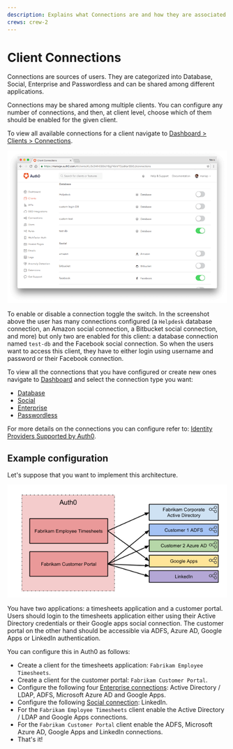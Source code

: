 ```yaml
---
description: Explains what Connections are and how they are associated with Auth0 Clients.
crews: crew-2
---
```


# Client Connections

Connections are sources of users. They are categorized into Database, Social, Enterprise and Passwordless and can be shared among different applications.

Connections may be shared among multiple clients. You can configure any number of connections, and then, at client level, choose which of them should be enabled for the given client.

To view all available connections for a client navigate to [Dashboard > Clients > Connections](${manage_url}/#/clients/${account.clientId}/connections).

![Client Connections List](/media/articles/applications/connections-dashboard-list.png)

To enable or disable a connection toggle the switch. In the screenshot above the user has many connections configured (a `Helpdesk` database connection, an Amazon social connection, a Bitbucket social connection, and more) but only two are enabled for this client: a database connection named `test-db` and the Facebook social connection. So when the users want to access this client, they have to either login using username and password or their Facebook connection.

To view all the connections that you have configured or create new ones navigate to [Dashboard](${manage_url}/#/) and select the connection type you want:
- [Database](${manage_url}/#/connections/database)
- [Social](${manage_url}/#/connections/social)
- [Enterprise](${manage_url}/#/connections/enterprise)
- [Passwordless](${manage_url}/#/connections/passwordless)

For more details on the connections you can configure refer to: [Identity Providers Supported by Auth0](/identityproviders).

## Example configuration

Let's suppose that you want to implement this architecture.

![Client connections example](/media/articles/applications/applications-connections-example.png)

You have two applications: a timesheets application and a customer portal. Users should login to the timesheets application either using their Active Directory credentials or their Google apps social connection. The customer portal on the other hand should be accessible via ADFS, Azure AD, Google Apps or LinkedIn authentication.

You can configure this in Auth0 as follows:
- Create a client for the timesheets application: `Fabrikam Employee Timesheets`.
- Create a client for the customer portal: `Fabrikam Customer Portal`.
- Configure the following four [Enterprise connections](${manage_url}/#/connections/enterprise): Active Directory / LDAP, ADFS, Microsoft Azure AD and Google Apps.
- Configure the following [Social connection](${manage_url}/#/connections/social): LinkedIn.
- For the `Fabrikam Employee Timesheets` client enable the Active Directory / LDAP and Google Apps connections.
- For the `Fabrikam Customer Portal` client enable the ADFS, Microsoft Azure AD, Google Apps and LinkedIn connections.
- That's it!
